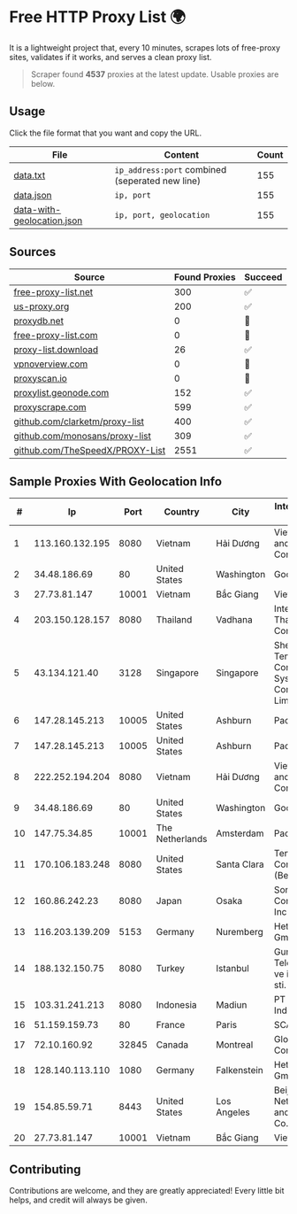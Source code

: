
# Free HTTP Proxy List 🌍

It is a lightweight project that, every 10 minutes, scrapes lots of free-proxy sites, validates if it works, and serves a clean proxy list.


> Scraper found **4537** proxies at the latest update. Usable proxies are below.

## Usage

Click the file format that you want and copy the URL.


|File|Content|Count|
|----|-------|-----|
|[data.txt](https://raw.githubusercontent.com/themiralay/Proxy-List-World/master/data.txt)|`ip_address:port` combined (seperated new line)|155|
|[data.json](https://raw.githubusercontent.com/themiralay/Proxy-List-World/master/data.json)|`ip, port`|155|
|[data-with-geolocation.json](https://raw.githubusercontent.com/themiralay/Proxy-List-World/master/data-with-geolocation.json)|`ip, port, geolocation`|155|

## Sources

|Source|Found Proxies|Succeed|
|------|-------------|-------|
|[free-proxy-list.net](https://free-proxy-list.net)|300|✅|
|[us-proxy.org](https://www.us-proxy.org)|200|✅|
|[proxydb.net](http://proxydb.net)|0|🚫|
|[free-proxy-list.com](https://free-proxy-list.com/?page=&port=&type%5B%5D=http&type%5B%5D=https&up_time=0&search=Search)|0|🚫|
|[proxy-list.download](https://www.proxy-list.download/HTTP)|26|✅|
|[vpnoverview.com](https://vpnoverview.com/privacy/anonymous-browsing/free-proxy-servers)|0|🚫|
|[proxyscan.io](https://www.proxyscan.io)|0|🚫|
|[proxylist.geonode.com](https://proxylist.geonode.com/api/proxy-list?limit=300&page=1&sort_by=lastChecked&sort_type=desc&protocols=http,https)|152|✅|
|[proxyscrape.com](https://api.proxyscrape.com/v2/?request=displayproxies&protocol=http&timeout=10000&country=all&ssl=all&anonymity=all)|599|✅|
|[github.com/clarketm/proxy-list](https://raw.githubusercontent.com/clarketm/proxy-list/master/proxy-list-raw.txt)|400|✅|
|[github.com/monosans/proxy-list](https://raw.githubusercontent.com/monosans/proxy-list/main/proxies/http.txt)|309|✅|
|[github.com/TheSpeedX/PROXY-List](https://raw.githubusercontent.com/TheSpeedX/PROXY-List/master/http.txt)|2551|✅|


## Sample Proxies With Geolocation Info

|#|Ip|Port|Country|City|Internet Service Provider|
|-|--|----|-------|----|-------------------------|
|1|113.160.132.195|8080|Vietnam|Hải Dương|VietNam Post and Telecom Corporation|
|2|34.48.186.69|80|United States|Washington|Google LLC|
|3|27.73.81.147|10001|Vietnam|Bắc Giang|Viettel Group|
|4|203.150.128.157|8080|Thailand|Vadhana|Internet Thailand Company Ltd|
|5|43.134.121.40|3128|Singapore|Singapore|Shenzhen Tencent Computer Systems Company Limited|
|6|147.28.145.213|10005|United States|Ashburn|Packet Host, Inc.|
|7|147.28.145.213|10005|United States|Ashburn|Packet Host, Inc.|
|8|222.252.194.204|8080|Vietnam|Hải Dương|VietNam Post and Telecom Corporation|
|9|34.48.186.69|80|United States|Washington|Google LLC|
|10|147.75.34.85|10001|The Netherlands|Amsterdam|Packet Host, Inc.|
|11|170.106.183.248|8080|United States|Santa Clara|Tencent Cloud Computing (Beijing) Co|
|12|160.86.242.23|8080|Japan|Osaka|Sony Network Communications Inc|
|13|116.203.139.209|5153|Germany|Nuremberg|Hetzner Online GmbH|
|14|188.132.150.75|8080|Turkey|Istanbul|Guneydogu Telekom int.bil. ve ilt. hiz. tic. ltd. sti.|
|15|103.31.241.213|8080|Indonesia|Madiun|PT Trisari Data Indonusa|
|16|51.159.159.73|80|France|Paris|SCALEWAY|
|17|72.10.160.92|32845|Canada|Montreal|GloboTech Communications|
|18|128.140.113.110|1080|Germany|Falkenstein|Hetzner Online GmbH|
|19|154.85.59.71|8443|United States|Los Angeles|Beijing Baidu Netcom Science and Technology Co., Ltd.|
|20|27.73.81.147|10001|Vietnam|Bắc Giang|Viettel Group|



## Contributing

Contributions are welcome, and they are greatly appreciated! Every
little bit helps, and credit will always be given.

